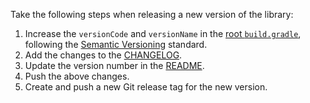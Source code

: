 Take the following steps when releasing a new version of the library:

1. Increase the `versionCode` and `versionName` in the [root `build.gradle`](../build.gradle), 
following the [Semantic Versioning](http://semver.org/) standard.
2. Add the changes to the [CHANGELOG](../CHANGELOG.md).
3. Update the version number in the [README](../README.md).
4. Push the above changes.
5. Create and push a new Git release tag for the new version.
